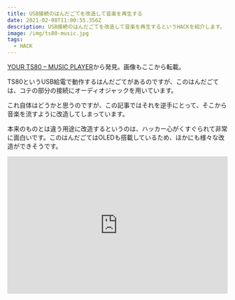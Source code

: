 ```yaml
---
title: USB接続のはんだごてを改造して音楽を再生する
date: 2021-02-08T11:00:55.356Z
description: USB接続のはんだごてを改造して音楽を再生するというHACKを紹介します。
image: /img/ts80-music.jpg
tags:
  - HACK
---
```

[YOUR TS80 – MUSIC PLAYER](https://hackaday.com/2019/12/31/your-ts80-music-player/)から発見。画像もここから転載。

TS80というUSB給電で動作するはんだごてがあるのですが、このはんだごては、コテの部分の接続にオーディオジャックを用いています。

これ自体はどうかと思うのですが、この記事ではそれを逆手にとって、そこから音楽を流すように改造してしまっています。

本来のものとは違う用途に改造するというのは、ハッカー心がくすぐられて非常に面白いです。このはんだごてはOLEDも搭載しているため、ほかにも様々な改造ができそうです。 

<iframe width="100%" height="315" src="https://www.youtube.com/embed/aose7zWV1fM" frameborder="0" allow="accelerometer; autoplay; encrypted-media; gyroscope; picture-in-picture" allowfullscreen></iframe>
